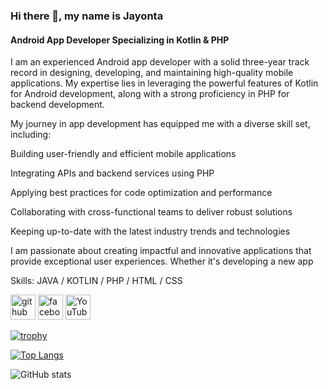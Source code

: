 ### Hi there 👋, my name is Jayonta
#### Android App Developer Specializing in Kotlin & PHP
I am an experienced Android app developer with a solid three-year track record in designing, developing, and maintaining high-quality mobile applications. My expertise lies in leveraging the powerful features of Kotlin for Android development, along with a strong proficiency in PHP for backend development.

My journey in app development has equipped me with a diverse skill set, including:

Building user-friendly and efficient mobile applications

Integrating APIs and backend services using PHP

Applying best practices for code optimization and performance

Collaborating with cross-functional teams to deliver robust solutions

Keeping up-to-date with the latest industry trends and technologies

I am passionate about creating impactful and innovative applications that provide exceptional user experiences. Whether it's developing a new app

Skills: JAVA / KOTLIN / PHP / HTML / CSS



[<img src='https://cdn.jsdelivr.net/npm/simple-icons@3.0.1/icons/github.svg' alt='github' height='40'>](https://github.com/https://github.com/AndroidWithJoyonta)  [<img src='https://cdn.jsdelivr.net/npm/simple-icons@3.0.1/icons/facebook.svg' alt='facebook' height='40'>](https://www.facebook.com/https://www.facebook.com/tapucb.chakraborty.1)  [<img src='https://cdn.jsdelivr.net/npm/simple-icons@3.0.1/icons/youtube.svg' alt='YouTube' height='40'>](https://www.youtube.com/channel/https://www.youtube.com/@codingare)  

[![trophy](https://github-profile-trophy.vercel.app/?username=https://github.com/AndroidWithJoyonta)](https://github.com/ryo-ma/github-profile-trophy)

[![Top Langs](https://github-readme-stats.vercel.app/api/top-langs/?username=https://github.com/AndroidWithJoyonta)](https://github.com/anuraghazra/github-readme-stats)

![GitHub stats](https://github-readme-stats.vercel.app/api?username=https://github.com/AndroidWithJoyonta&show_icons=true)  


